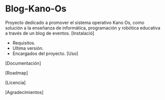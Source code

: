 # Blog-Kano-Os
Proyecto dedicado a promover el sistema operativo Kano Os, como solución a la enseñanza de informática, programación y robótica educativa a través de un blog de eventos.
[Instalació]
- Requisitos.
- Ultima versión.
- Encargados del proyecto.
[Uso]

[Documentación]

[Roadmap]

[Licencia]

[Agradecimientos]

